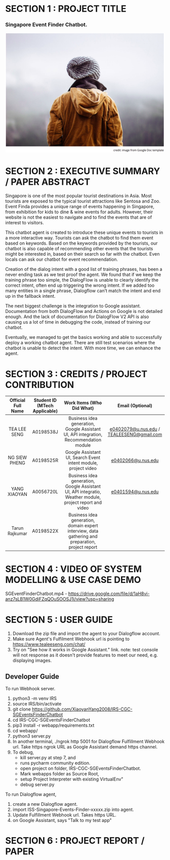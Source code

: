 # SECTION 1 : PROJECT TITLE
### Singapore Event Finder Chatbot.
![logo](resources/event-finder.png)

# SECTION 2 : EXECUTIVE SUMMARY / PAPER ABSTRACT
Singapore is one of the most popular tourist destinations in Asia. Most tourists are exposed to the typical tourist attractions like Sentosa and Zoo. Event Finda provides a unique range of events happening in Singapore, from exhibition for kids to dine & wine events for adults. However, their website is not the easiest to navigate and to find the events that are of interest to visitors.

This chatbot agent is created to introduce these unique events to tourists in a more interactive way. Tourists can ask the chatbot to find them event based on keywords. Based on the keywords provided by the tourists, our chatbot is also capable of recommending other events that the tourists might be interested in, based on their search so far with the chatbot. Even locals can ask our chatbot for event recommendation. 

Creation of the dialog intent with a good list of training phrases, has been a never ending task as we test proof the agent. We found that if we keep the training phrase too simple, the DialogFlow is unable to clearly identify the correct intent, often end up triggering the wrong intent. If we added too many entities in a single phrase, Dialogflow can’t match the intent and end up in the fallback intent.

The next biggest challenge is the integration to Google assistant. Documentation from both DialogFlow and Actions on Google is not detailed enough. And the lack of documentation for DialogFlow V2 API is also causing us a lot of time in debugging the code, instead of training our chatbot.

Eventually, we managed to get the basics working and able to successfully deploy a working chatbot agent. There are still test scenarios where the chatbot is unable to detect the intent. With more time, we can enhance the agent.


# SECTION 3 : CREDITS / PROJECT CONTRIBUTION
| Official Full Name | Student ID (MTech Applicable)| Work Items (Who Did What) | Email (Optional) |
| :---: | :---: | :---: | :---: |
| TEA LEE SENG | A0198538J | Business idea generation, Google Assistant UI, API integration, Recommendation module | e0402079@u.nus.edu / TEALEESENG@gmail.com |
| NG SIEW PHENG | A0198525R  | Google Assistant UI, Search Event intent module, project video | e0402066@u.nus.edu |
| YANG XIAOYAN| A0056720L | Business idea generation, Google Assistant UI, API integratio, Weather module, project report and video| e0401594@u.nus.edu |
| Tarun Rajkumar | A0198522X | Business idea generation, domain expert interview, data gathering and preparation, project report |  |

# SECTION 4 : VIDEO OF SYSTEM MODELLING & USE CASE DEMO
SGEventFinderChatbot.mp4 - https://drive.google.com/file/d/1aH8vi-anz7sLB1W0GdiFZqQOuSOOSJ1i/view?usp=sharing

# SECTION 5 : USER GUIDE
1. Download the zip file and import the agent to your Dialogflow account.
2. Make sure Agent's Fulfilment Webhook url is pointing to https://www.tealeeseng.com/chat/
3. Try on "See how it works in Google Assistant." link. note: test console will not response as it doesn't provide features to meet our need, e.g. displaying images. 

## Developer Guide

To run Webhook server.
1. python3 -m venv IRS
2. source IRS/bin/activate
3. git clone https://github.com/XiaoyanYang2008/IRS-CGC-SGEventsFinderChatbot
4. cd IRS-CGC-SGEventsFinderChatbot
5. pip3 install -r webapp/requirements.txt
6. cd webapp/
7. python3 server.py
8. In another terminal, ./ngrok http 5001 
   for Dialogflow Fulfillment Webhook url. Take https ngrok URL as Google Assistant demand https channel. 
9. To debug, 
    - kill server.py at step 7, and 
    - runs pycharm community edition. 
    - open project on folder, IRS-CGC-SGEventsFinderChatbot. 
    - Mark webapps folder as Source Root, 
    - setup Project Interpreter with existing VirtualEnv" 
    - debug server.py


To run Dialogflow agent,
1. create a new Dialogflow agent.
2. import ISS-Singapore-Events-Finder-xxxxx.zip into agent.
3. Update Fulfillment Webhook url. Takes https URL.
4. on Google Assistant, says "Talk to my test app"


# SECTION 6 : PROJECT REPORT / PAPER


